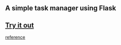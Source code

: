 ## A simple task manager using Flask
## [Try it out](https://jayssimpleflaskapp.herokuapp.com/)
[reference](https://www.youtube.com/watch?v=Z1RJmh_OqeA&t=260s&ab_channel=freeCodeCamp.org)